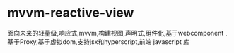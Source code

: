 # mvvm-reactive-view
面向未来的轻量级,响应式,mvvm,构建视图,声明式,组件化,基于webcomponent ,基于Proxy,基于虚拟dom,支持jsx和hyperscript,前端 javascript 库
